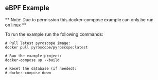 ## eBPF Example

** Note: Due to permission this docker-compose example can only be run on linux **

To run the example run the following commands:
```
# Pull latest pyroscope image:
docker pull pyroscope/pyroscope:latest

# Run the example project:
docker-compose up --build

# Reset the database (if needed):
# docker-compose down
```
